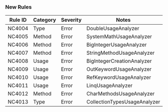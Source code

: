 ### New Rules

Rule ID | Category | Severity | Notes
--------|----------|----------|-------
NC4004 | Type | Error | DoubleUsageAnalyzer
NC4005 | Method | Error    | SystemMathUsageAnalyzer
NC4006 | Method | Error    | BigIntegerUsageAnalyzer
NC4007 | Method | Error    | StringMethodUsageAnalyzer
NC4008 | Usage | Error    | BigIntegerCreationAnalyzer
NC4009 | Usage | Error    | OutKeywordUsageAnalyzer
NC4010 | Usage | Error    | RefKeywordUsageAnalyzer
NC4011 | Usage | Error    | LinqUsageAnalyzer
NC4012 | Method | Error    | CharMethodsUsageAnalyzer
NC4013 | Type | Error    | CollectionTypesUsageAnalyzer
